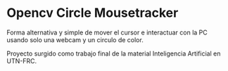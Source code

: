# Opencv Circle Mousetracker
Forma alternativa y simple de mover el cursor e interactuar con la PC usando solo una webcam y un circulo de color.

Proyecto surgido como trabajo final de la material Inteligencia Artificial en UTN-FRC.
